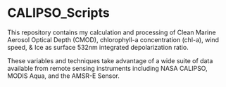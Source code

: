 # CALIPSO_Scripts
This repository contains my calculation and processing of Clean Marine Aerosol Optical Depth (CMOD), chlorophyll-a concentration (chl-a), wind speed, & Ice as surface 532nm integrated depolarization ratio. 

These variables and techniques take advantage of a wide suite of data available from remote sensing instruments including NASA CALIPSO, MODIS Aqua, and the AMSR-E Sensor. 

